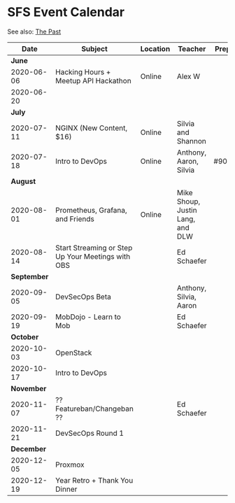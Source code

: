 # SFS Event Calendar

See also: [The Past](schedule-past.md)

| Date          | Subject   | Location     | Teacher           | Prep | Post | Promote | Payout |
| ------------- | --------- | ------------ | ----------------- | ---- | ---- | ------- | ------ |
| **June**      |
| 2020-06-06    | Hacking Hours + Meetup API Hackathon | Online | Alex W |  |  |  |  |
| 2020-06-20    | | | |  |  |  |  |
| **July**      |
| 2020-07-11    | NGINX (New Content, $16) | Online | Silvia and Shannon |  |  |  |  |
| 2020-07-18    | Intro to DevOps | Online | Anthony, Aaron, Silvia | #901 | #900 | #902 | #903 |
| **August**    |
| 2020-08-01    | Prometheus, Grafana, and Friends | Online | Mike Shoup, Justin Lang, and DLW |  |  |  |  |
| 2020-08-14    | Start Streaming or Step Up Your Meetings with OBS |  | Ed Schaefer |  |  |  |  |
| **September** |
| 2020-09-05    | DevSecOps Beta |  | Anthony, Silvia, Aaron |  |  |  |  |
| 2020-09-19    | MobDojo - Learn to Mob |  | Ed Schaefer |  |  |  |  |
| **October**   |
| 2020-10-03    | OpenStack |  |  |  |  |  |  |
| 2020-10-17    | Intro to DevOps |  |  |  |  |  |  |
| **November**  |
| 2020-11-07    | ?? Featureban/Changeban ?? |  | Ed Schaefer |  |  |  |  |
| 2020-11-21    | DevSecOps Round 1 |  |  |  |  |  |  |
| **December**  |
| 2020-12-05    | Proxmox |  |  |  |  |  |  |
| 2020-12-19    | Year Retro + Thank You Dinner |  |  |  |  |  |  |